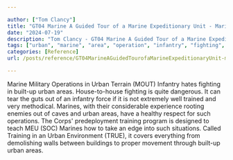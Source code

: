```yaml
---

author: ["Tom Clancy"]
title: "GT04 Marine A Guided Tour of a Marine Expeditionary Unit - Marine_split_127.html"
date: "2024-07-19"
description: "Tom Clancy - GT04 Marine A Guided Tour of a Marine Expeditionary Unit"
tags: ["urban", "marine", "area", "operation", "infantry", "fighting", "training", "military", "terrain", "mout", "hate", "quite", "dangerous", "tear", "gut", "force", "extremely", "well", "trained", "methodical", "considerable", "experience", "rooting", "enemy", "cave"]
categories: [Reference]
url: /posts/reference/GT04MarineAGuidedTourofaMarineExpeditionaryUnit-marinesplit127html

---
```



Marine
Military Operations in Urban Terrain (MOUT)
Infantry hates fighting in built-up urban areas. House-to-house fighting is quite dangerous. It can tear the guts out of an infantry force if it is not extremely well trained and very methodical. Marines, with their considerable experience rooting enemies out of caves and urban areas, have a healthy respect for such operations. The Corps' predeployment training program is designed to teach MEU (SOC) Marines how to take an edge into such situations. Called Training in an Urban Environment (TRUE), it covers everything from demolishing walls between buildings to proper movement through built-up urban areas.
